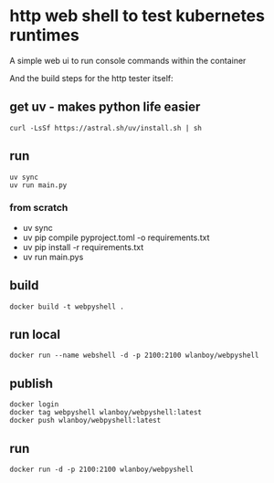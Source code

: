 # http web shell to test kubernetes runtimes
A simple web ui to run console commands within the container

And the build steps for the http tester itself:
## get uv - makes python life easier
```
curl -LsSf https://astral.sh/uv/install.sh | sh
```

## run
```
uv sync
uv run main.py
```

### from scratch
- uv sync
- uv pip compile pyproject.toml -o requirements.txt
- uv pip install -r requirements.txt
- uv run main.pys

## build
```
docker build -t webpyshell .
```

## run local
```
docker run --name webshell -d -p 2100:2100 wlanboy/webpyshell
```

## publish
```
docker login
docker tag webpyshell wlanboy/webpyshell:latest
docker push wlanboy/webpyshell:latest
```

## run
```
docker run -d -p 2100:2100 wlanboy/webpyshell
```
